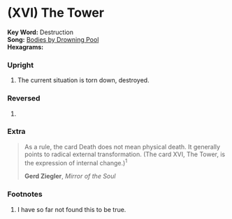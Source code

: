 # (XVI) The Tower 

**Key Word:** Destruction  
**Song:** [Bodies by Drowning Pool](https://www.youtube.com/watch?v=04F4xlWSFh0)  
**Hexagrams:** 


### Upright

1) The current situation is torn down, destroyed.


### Reversed

1) 


### Extra

>As a rule, the card Death does not mean physical death. It generally points to radical external transformation. (The card XVI, The Tower, is the expression of internal change.)<sup>1</sup>
>
>**Gerd Ziegler**, *Mirror of the Soul*



### Footnotes

1. I have so far not found this to be true.